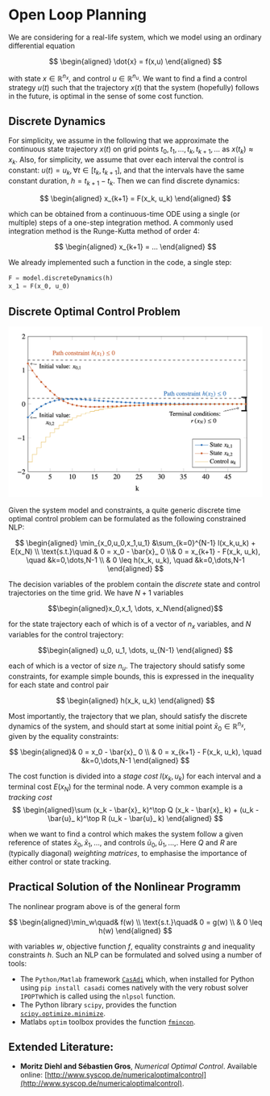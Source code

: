# Open Loop Planning
We are considering for a real-life system, which we model using an ordinary differential equation 

$$
\begin{aligned}
	\dot{x} = f(x,u)
\end{aligned}
$$

with state $x\in \mathbb{R}^{n_x}$, and control $u\in \mathbb{R}^{n_u}$. We want to find a find a control strategy $u(t)$ such that the trajectory $x(t)$ that the system (hopefully) follows in the future, is optimal in the sense of some cost function.
## Discrete Dynamics

For simplicity, we assume in the following that we approximate the continuous state trajectory $x(t)$ on grid points $t_0, t_1, \dots, t_k, t_{k+1}, \dots$ as $x(t_k) \approx x_k$. Also, for simplicity, we assume that over each interval the control is constant: $u(t) = u_k, \forall  t \in [t_k, t_{k+1}]$, and that the intervals have the same constant duration, $h = t_{k+1} - t_k$.
Then we can find discrete dynamics:

$$
\begin{aligned}
	x_{k+1} = F(x_k, u_k)
\end{aligned}
$$

which can be obtained from a continuous-time ODE using a single (or multiple) steps of a one-step integration method. A commonly used integration method is the Runge-Kutta method of order 4:

$$
\begin{aligned}
	x_{k+1} = ...
\end{aligned}
$$


We already implemented such a function in the code, a single step:
```python
F = model.discreteDynamics(h)
x_1 = F(x_0, u_0)
```
## Discrete Optimal Control Problem
<img src="_misc/DOCP.png" width="700"/>

Given the system model and constraints, a quite generic discrete time optimal control problem can be formulated as the following constrained NLP:

$$
\begin{aligned}
\min_{x_0,u_0,x_1,u_1} &\sum_{k=0}^{N-1} l(x_k,u_k) + E(x_N) \\
\text{s.t.}\quad & 0 = x_0 - \bar{x}_ 0 \\&  0 = x_{k+1} - F(x_k, u_k), \quad &k=0,\dots,N-1 \\
&  0 \leq h(x_k, u_k), \quad &k=0,\dots,N-1 
\end{aligned}
$$

The decision variables of the problem contain the *discrete* state and control trajectories on the time grid. We have $N+1$ variables 

$$\begin{aligned}x_0,x_1, \dots, x_N\end{aligned}$$ 

for the state trajectory each of which is of a vector of $n_x$ variables, and $N$ variables for  the control trajectory:

$$\begin{aligned}
u_0, u_1, \dots, u_{N-1}
\end{aligned}
$$

each of which is a vector of size $n_u$.
The trajectory should satisfy some constraints, for example simple bounds, this is expressed in the inequality for each state and control pair

$$
\begin{aligned}
h(x_k, u_k)
\end{aligned}
$$
  
Most importantly, the trajectory that we plan, should satisfy the discrete dynamics of the system, and should start at some initial point $\bar{x}_0 \in \mathbb{R}^{n_x}$, given by the equality constraints:

$$
\begin{aligned}& 0 = x_0 - \bar{x}_ 0 \\
&  0 = x_{k+1} - F(x_k, u_k), \quad &k=0,\dots,N-1 \end{aligned}
$$

The cost function is divided into a *stage cost*  $l(x_k, u_k)$ for each interval and a terminal cost $E(x_N)$ for the terminal node. A very common example is a *tracking cost* 
$$
\begin{aligned}\sum (x_k - \bar{x}_ k)^\top Q (x_k - \bar{x}_ k) + (u_k - \bar{u}_ k)^\top R (u_k - \bar{u}_ k) \end{aligned}
$$
  
when we want to find a control which makes the system follow a given reference of states $\bar{x}_0, \bar{x}_1, \dots,$  and controls  $\bar{u}_0, \bar{u}_1, \dots,$. Here $Q$ and $R$ are (typically diagonal) *weighting matrices*, to emphasise the importance of either control or state tracking.

## Practical Solution of the Nonlinear Programm
The nonlinear program above is of the general form

$$
\begin{aligned}\min_w\quad& f(w) \\
\text{s.t.}\quad& 0 = g(w) \\
& 0 \leq h(w)
\end{aligned}
$$

with variables $w$, objective function $f$, equality constraints $g$ and inequality constraints $h$. Such an NLP can be formulated and solved using a number of tools:
- The `Python/Matlab` framework [`CasAdi`](https://web.casadi.org/) which, when installed for Python using `pip install casadi` comes natively with the very robust solver `IPOPT`which is called using the `nlpsol` function.
- The Python library `scipy`,  provides the function [`scipy.optimize.minimize`](https://docs.scipy.org/doc/scipy/reference/generated/scipy.optimize.minimize.html).
- Matlabs `optim` toolbox provides the function [`fmincon`](https://www.mathworks.com/help/optim/ug/fmincon.html).

## Extended Literature:
- **Moritz Diehl and Sébastien Gros**, _Numerical Optimal Control_. Available online: [http://www.syscop.de/numericaloptimalcontrol](http://www.syscop.de/numericaloptimalcontrol).
